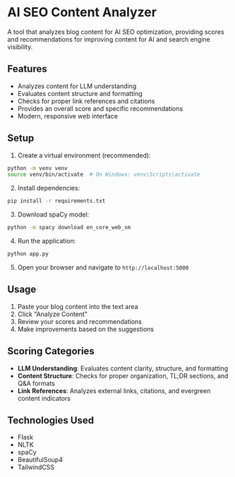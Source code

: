 # AI SEO Content Analyzer

A tool that analyzes blog content for AI SEO optimization, providing scores and recommendations for improving content for AI and search engine visibility.

## Features

- Analyzes content for LLM understanding
- Evaluates content structure and formatting
- Checks for proper link references and citations
- Provides an overall score and specific recommendations
- Modern, responsive web interface

## Setup

1. Create a virtual environment (recommended):
```bash
python -m venv venv
source venv/bin/activate  # On Windows: venv\Scripts\activate
```

2. Install dependencies:
```bash
pip install -r requirements.txt
```

3. Download spaCy model:
```bash
python -m spacy download en_core_web_sm
```

4. Run the application:
```bash
python app.py
```

5. Open your browser and navigate to `http://localhost:5000`

## Usage

1. Paste your blog content into the text area
2. Click "Analyze Content"
3. Review your scores and recommendations
4. Make improvements based on the suggestions

## Scoring Categories

- **LLM Understanding**: Evaluates content clarity, structure, and formatting
- **Content Structure**: Checks for proper organization, TL;DR sections, and Q&A formats
- **Link References**: Analyzes external links, citations, and evergreen content indicators

## Technologies Used

- Flask
- NLTK
- spaCy
- BeautifulSoup4
- TailwindCSS 
